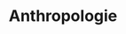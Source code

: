 ---
title: Anthropologie
longTitle: 'Anthropologie'
tags:
- gccommon
french:
- "[[Anthropology]]"
---